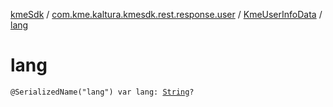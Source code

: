 [kmeSdk](../../index.md) / [com.kme.kaltura.kmesdk.rest.response.user](../index.md) / [KmeUserInfoData](index.md) / [lang](./lang.md)

# lang

`@SerializedName("lang") var lang: `[`String`](https://kotlinlang.org/api/latest/jvm/stdlib/kotlin/-string/index.html)`?`